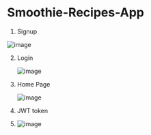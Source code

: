 # Smoothie-Recipes-App

1. Signup

![image](https://github.com/rifat87/Smoothie-Recipes-App/assets/102798983/de2ba2bf-98f0-43dc-ad05-4404ac197477)

2. Login

   ![image](https://github.com/rifat87/Smoothie-Recipes-App/assets/102798983/aff2bbec-b571-426c-a462-93b286839b3d)

3. Home Page

   ![image](https://github.com/rifat87/Smoothie-Recipes-App/assets/102798983/d57dd7d3-beab-4f2c-98dd-fb4e3d31b66a)

4. JWT token

5. ![image](https://github.com/rifat87/Smoothie-Recipes-App/assets/102798983/02b9a68c-6286-463f-9181-73d78bad393a)
